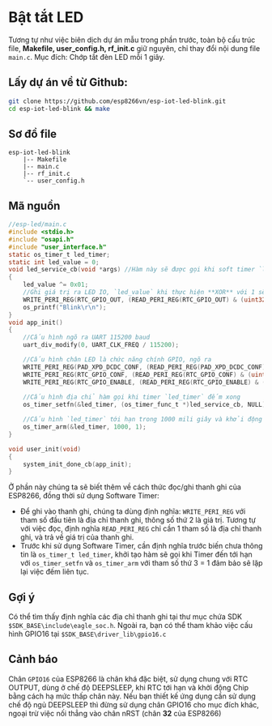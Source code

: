 
# Bật tắt LED

Tương tự như việc biên dịch dự án mẫu trong phần trước, toàn bộ cấu trúc file, **Makefile, user_config.h, rf_init.c** giữ nguyên, chỉ thay đổi nội dung file `main.c`. Mục đích: Chớp tắt đèn LED mỗi 1 giây.

## Lấy dự án về từ Github: 

```bash
git clone https://github.com/esp8266vn/esp-iot-led-blink.git
cd esp-iot-led-blink && make
```

## Sơ đồ file

```
esp-iot-led-blink
    |-- Makefile
    |-- main.c
    |-- rf_init.c
    `-- user_config.h
```

## Mã nguồn

```c
//esp-led/main.c
#include <stdio.h>
#include "osapi.h"
#include "user_interface.h"
static os_timer_t led_timer;
static int led_value = 0;
void led_service_cb(void *args) //Hàm này sẽ được gọi khi soft timer `led_timer` hoàn thành việc đếm 
{
    led_value ^= 0x01;
    //Ghi giá trị ra LED IO, `led_value` khi thực hiện **XOR** với 1 sẽ đảo giá trị giữa 1 và 0
    WRITE_PERI_REG(RTC_GPIO_OUT, (READ_PERI_REG(RTC_GPIO_OUT) & (uint32_t)0xfffffffe)| (uint32_t)(led_value & 1)); 
    os_printf("Blink\r\n");
}
void app_init()
{
    //Cấu hình ngõ ra UART 115200 baud
    uart_div_modify(0, UART_CLK_FREQ / 115200); 

    //Cấu hình chân LED là chức năng chính GPIO, ngõ ra 
    WRITE_PERI_REG(PAD_XPD_DCDC_CONF, (READ_PERI_REG(PAD_XPD_DCDC_CONF) & 0xffffffbc)| (uint32_t)0x1);  
    WRITE_PERI_REG(RTC_GPIO_CONF, (READ_PERI_REG(RTC_GPIO_CONF) & (uint32_t)0xfffffffe)| (uint32_t)0x0); 
    WRITE_PERI_REG(RTC_GPIO_ENABLE, (READ_PERI_REG(RTC_GPIO_ENABLE) & (uint32_t)0xfffffffe)| (uint32_t)0x1); 
    
    //Cấu hình địa chỉ hàm gọi khi timer `led_timer` đếm xong 
    os_timer_setfn(&led_timer, (os_timer_func_t *)led_service_cb, NULL); 

    //Cấu hình `led_timer` tới hạn trong 1000 mili giây và khởi động lại khi tới hạn
    os_timer_arm(&led_timer, 1000, 1); 
}

void user_init(void)
{
    system_init_done_cb(app_init);
}

```


Ở phần này chúng ta sẽ biết thêm về cách thức đọc/ghi thanh ghi của ESP8266, đồng thời sử dụng Software Timer:

- Để ghi vào thanh ghi, chúng ta dùng định nghĩa: `WRITE_PERI_REG` với tham số đầu tiên là địa chỉ thanh ghi, thông số thứ 2 là giá trị. Tương tự với việc đọc, định nghĩa `READ_PERI_REG` chỉ cần 1 tham số là địa chỉ thanh ghi, và trả về giá trị của thanh ghi.
- Trước khi sử dụng Software Timer, cần định nghĩa trước biến chưa thông tin là `os_timer_t led_timer`, khởi tạo hàm sẽ gọi khi Timer đến tới hạn với `os_timer_setfn` và `os_timer_arm` với tham số thứ 3 = 1 đảm bảo sẽ lặp lại việc đếm liên tục.

## Gợi ý

Có thể tìm thấy định nghĩa các địa chỉ thanh ghi tại thư mục chứa SDK `$SDK_BASE\include\eagle_soc.h`. Ngoài ra, bạn có thể tham khảo việc cấu hình GPIO16 tại `$SDK_BASE\driver_lib\gpio16.c` 


## Cảnh báo

Chân `GPIO16` của ESP8266 là chân khá đặc biệt, sử dụng chung với RTC OUTPUT, dùng ở chế độ DEEPSLEEP, khi RTC tới hạn và khởi động Chip bằng cách hạ mức thấp chân này. Nếu bạn thiết kế ứng dụng cần sử dụng chế độ ngủ DEEPSLEEP thì đừng sử dụng chân GPIO16 cho mục đích khác, ngoại trừ việc nối thẳng vào chân nRST (chân **32** của ESP8266)
